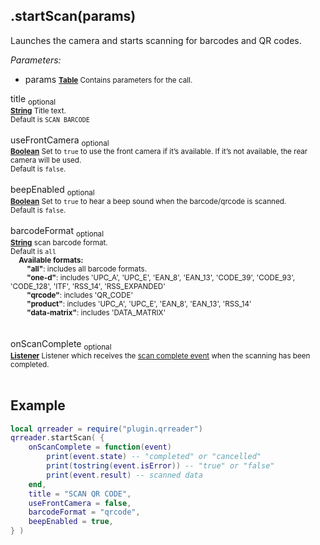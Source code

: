 ## .startScan(params)

Launches the camera and starts scanning for barcodes and QR codes.

*Parameters:*

* params
<small>__[Table](https://docs.coronalabs.com/api/library/table/index.html)__ Contains parameters for the call.</small>

title  <sub>optional</sub><br>
<small>__[String](https://docs.coronalabs.com/api/type/String.html)__ Title text.<br>Default is `SCAN BARCODE`</small><br><br>
useFrontCamera  <sub>optional</sub><br>
<small>__[Boolean](https://docs.coronalabs.com/api/type/Boolean.html)__ Set to `true` to use the front camera if it’s available. If it’s not available, the rear camera will be used.<br>Default is `false`.</small><br><br>
beepEnabled  <sub>optional</sub><br>
<small>__[Boolean](https://docs.coronalabs.com/api/type/Boolean.html)__ Set to `true` to hear a beep sound when the barcode/qrcode is scanned.<br>Default is `false`.</small><br><br>
barcodeFormat  <sub>optional</sub><br>
<small>__[String](https://docs.coronalabs.com/api/type/String.html)__ scan barcode format.<br>Default is `all`<br>
&nbsp;&nbsp;&nbsp;&nbsp;**Available formats:**<br>
&nbsp;&nbsp;&nbsp;&nbsp;&nbsp;&nbsp;&nbsp;&nbsp;**"all"**: includes all barcode formats.<br>
&nbsp;&nbsp;&nbsp;&nbsp;&nbsp;&nbsp;&nbsp;&nbsp;**"one-d"**: includes 'UPC_A', 'UPC_E', 'EAN_8', 'EAN_13', 'CODE_39', 'CODE_93', 'CODE_128', 'ITF', 'RSS_14', 'RSS_EXPANDED' <br>
&nbsp;&nbsp;&nbsp;&nbsp;&nbsp;&nbsp;&nbsp;&nbsp;**"qrcode"**: includes 'QR_CODE' <br>
&nbsp;&nbsp;&nbsp;&nbsp;&nbsp;&nbsp;&nbsp;&nbsp;**"product"**: includes 'UPC_A', 'UPC_E', 'EAN_8', 'EAN_13', 'RSS_14' <br>
&nbsp;&nbsp;&nbsp;&nbsp;&nbsp;&nbsp;&nbsp;&nbsp;**"data-matrix"**: includes 'DATA_MATRIX' <br>
</small><br><br>
onScanComplete  <sub>optional</sub><br>
<small>__[Listener](https://docs.coronalabs.com/api/type/Listener.html)__ Listener which receives the [scan complete event](onScanComplete.md) when the scanning has been completed.</small><br><br>

##  Example

```lua
local qrreader = require("plugin.qrreader")
qrreader.startScan( {
	onScanComplete = function(event) 
		print(event.state) -- "completed" or "cancelled"
		print(tostring(event.isError)) -- "true" or "false"
		print(event.result) -- scanned data
	end,
	title = "SCAN QR CODE",
	useFrontCamera = false,
	barcodeFormat = "qrcode",
	beepEnabled = true,
} )
```
